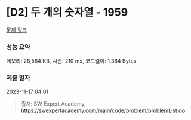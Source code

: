 # [D2] 두 개의 숫자열 - 1959 

[문제 링크](https://swexpertacademy.com/main/code/problem/problemDetail.do?contestProbId=AV5PpoFaAS4DFAUq) 

### 성능 요약

메모리: 28,584 KB, 시간: 210 ms, 코드길이: 1,384 Bytes

### 제출 일자

2023-11-17 04:01



> 출처: SW Expert Academy, https://swexpertacademy.com/main/code/problem/problemList.do